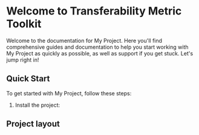 # Welcome to Transferability Metric Toolkit

Welcome to the documentation for My Project. Here you'll find comprehensive guides and documentation to help you start working with My Project as quickly as possible, as well as support if you get stuck. Let's jump right in!


## Quick Start

To get started with My Project, follow these steps:

1. Install the project:

## Project layout

 
